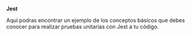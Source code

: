 **Jest**

Aquí podras encontrar un ejemplo de los conceptos básicos que debes conocer para realizar pruebas unitarias con Jest a tu código.
